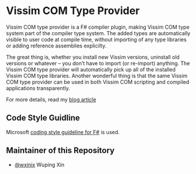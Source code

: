 # Vissim COM Type Provider

Vissim COM type provider is a F# compiler plugin, making Vissim COM type system part of the compiler type system. The added types are automatically visible to user code at compile time, without importing of any type libraries or adding reference assemblies explicilty.

The great thing is, whether you install new Vissim versions, uninstall old versions or whatever – you don’t have to import (or re-import) anything. The Vissim COM type provider will automatically pick up all of the installed Vissim COM type libraries. Another wonderful thing is that the same Vissim COM type provider can be used in both Vissim COM scripting and compiled applications transparently.

For more details, read my [blog article](https://blog.wupingxin.net/vissim-com-programming-for-fun-com-type-provider-a-new-way-of-doing-vissim-com-interop/) 

## Code Style Guidline

Microsoft [coding style guideline for F#](https://docs.microsoft.com/en-us/dotnet/fsharp/style-guide/formatting) is used.

## Maintainer of this Repository
- [@wxinix](https://github.com/wxinix)  Wuping Xin
